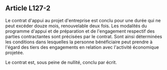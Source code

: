 Article L127-2
----
Le contrat d'appui au projet d'entreprise est conclu pour une durée qui ne peut
excéder douze mois, renouvelable deux fois. Les modalités du programme d'appui
et de préparation et de l'engagement respectif des parties contractantes sont
précisées par le contrat. Sont ainsi déterminées les conditions dans lesquelles
la personne bénéficiaire peut prendre à l'égard des tiers des engagements en
relation avec l'activité économique projetée.

Le contrat est, sous peine de nullité, conclu par écrit.
